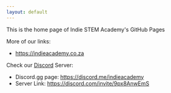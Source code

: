 ```yaml
---
layout: default
---
```


This is the home page of Indie STEM Academy's GitHub Pages


More of our links:
- https://indieacademy.co.za

Check our [Discord](https://discord.com/) Server:
- Discord.gg page: https://discord.me/indieacademy
- Server Link: https://discord.com/invite/9px8AnwEmS